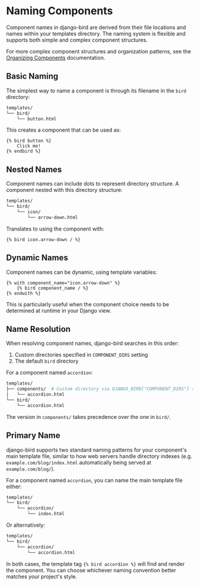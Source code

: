 # Naming Components

Component names in django-bird are derived from their file locations and names within your templates directory. The naming system is flexible and supports both simple and complex component structures.

For more complex component structures and organization patterns, see the [Organizing Components](organization.md) documentation.

## Basic Naming

The simplest way to name a component is through its filename in the `bird` directory:

```bash
templates/
└── bird/
    └── button.html
```

This creates a component that can be used as:

```htmldjango
{% bird button %}
    Click me!
{% endbird %}
```

## Nested Names

Component names can include dots to represent directory structure. A component nested with this directory structure:

```bash
templates/
└── bird/
    └── icon/
        └── arrow-down.html
```

Translates to using the component with:

```htmldjango
{% bird icon.arrow-down / %}
```

## Dynamic Names

Component names can be dynamic, using template variables:

```htmldjango
{% with component_name="icon.arrow-down" %}
    {% bird component_name / %}
{% endwith %}
```

This is particularly useful when the component choice needs to be determined at runtime in your Django view.

## Name Resolution

When resolving component names, django-bird searches in this order:

1. Custom directories specified in `COMPONENT_DIRS` setting
2. The default `bird` directory

For a component named `accordion`:

```bash
templates/
├── components/  # Custom directory via DJANGO_BIRD["COMPONENT_DIRS"] setting
│   └── accordion.html
└── bird/
    └── accordion.html
```

The version in `components/` takes precedence over the one in `bird/`.

## Primary Name

django-bird supports two standard naming patterns for your component's main template file, similar to how web servers handle directory indexes (e.g. `example.com/blog/index.html` automatically being served at `example.com/blog/`).

For a component named `accordion`, you can name the main template file either:

```bash
templates/
└── bird/
    └── accordion/
        └── index.html
```

Or alternatively:

```bash
templates/
└── bird/
    └── accordion/
        └── accordion.html
```

In both cases, the template tag `{% bird accordion %}` will find and render the component. You can choose whichever naming convention better matches your project's style.
